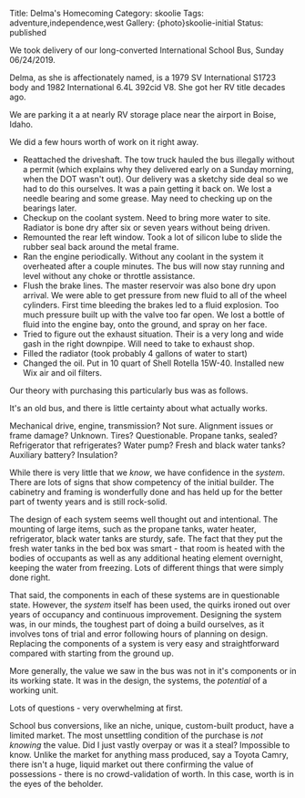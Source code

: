 Title: Delma's Homecoming
Category: skoolie
Tags: adventure,independence,west
Gallery: {photo}skoolie-initial
Status: published

We took delivery of our long-converted International School Bus, Sunday 06/24/2019.

Delma, as she is affectionately named, is a 1979 SV International S1723 body and 1982 International 6.4L 392cid V8. She got her RV title decades ago.

We are parking it a at nearly RV storage place near the airport in Boise, Idaho.

We did a few hours worth of work on it right away.

- Reattached the driveshaft. The tow truck hauled the bus illegally without
a permit (which explains why they delivered early on a Sunday morning, when the
DOT wasn't out). Our delivery was a sketchy side deal so we had to do this ourselves.
It was a pain getting it back on. We lost a needle bearing and some grease. May
need to checking up on the bearings later.
- Checkup on the coolant system. Need to bring more water to site. Radiator is
bone dry after six or seven years without being driven.
- Remounted the rear left window. Took a lot of silicon lube to slide the rubber
seal back around the metal frame.
- Ran the engine periodically. Without any coolant in the system it overheated
after a couple minutes. The bus will now stay running and level without any choke or
throttle assistance.
- Flush the brake lines. The master reservoir was also bone dry upon arrival. We
were able to get pressure from new fluid to all of the wheel cylinders. First time bleeding the brakes led to a fluid explosion. Too much pressure built
up with the valve too far open. We lost a bottle of fluid into the engine bay,
onto the ground, and spray on her face.
- Tried to figure out the exhaust situation. Their is a very long and wide gash
in the right downpipe. Will need to take to exhaust shop.
- Filled the radiator (took probably 4 gallons of water to start) 
- Changed the oil. Put in 10 quart of Shell Rotella 15W-40. Installed new Wix air and oil filters.

Our theory with purchasing this particularly bus was as follows. 

It's an old bus, and there is little certainty about what actually works. 

Mechanical drive, engine, transmission? Not sure. Alignment issues or frame damage? Unknown. Tires? Questionable. Propane tanks, sealed? Refrigerator that refrigerates? Water pump? Fresh and black water tanks? Auxiliary battery? Insulation? 

While there is very little that we _know_, we have confidence in the _system_. There are lots of signs that show competency of the initial builder. The cabinetry and framing is wonderfully done and has held up for the better part of twenty years and is still rock-solid. 

The design of each system seems well thought out and intentional. The mounting of large items, such as the propane tanks, water heater, refrigerator, black water tanks are sturdy, safe. The fact that they put the fresh water tanks in the bed box was smart - that room is heated with the bodies of occupants as well as any additional heating element overnight, keeping the water from freezing. Lots of different things that were simply done right. 

That said, the components in each of these systems are in questionable state. However, the _system_ itself has been used, the quirks ironed out over years of occupancy and continuous improvement. Designing the system was, in our minds, the toughest part of doing a build ourselves, as it involves tons of trial and error following hours of planning on design. Replacing the components of a system is very easy and straightforward compared with starting from the ground up. 

More generally, the value we saw in the bus was not in it's components or in its working state. It was in the design, the systems, the _potential_ of a working unit.

Lots of questions - very overwhelming at first. 

School bus conversions, like an niche, unique, custom-built product, have a limited market. The most unsettling condition of the purchase is _not knowing_ the value. Did I just vastly overpay or was it a steal? Impossible to know. Unlike the market for anything mass produced, say a Toyota Camry, there isn't a huge, liquid market out there confirming the value of possessions - there is no crowd-validation of worth. In this case, worth is in the eyes of the beholder. 


